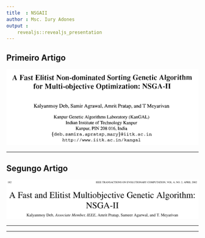 ```yaml
---
title  : NSGAII
author : Msc. Iury Adones
output :
    revealjs::revealjs_presentation
---
```


## Primeiro Artigo

![publicado em 2000](./apresentation/images/paper-deb2000.png)

---

## Segungo Artigo

![publicado em 2002](./apresentation/images/paper-deb2002.png)

---



---


